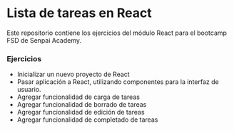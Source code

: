 # Lista de tareas en React

Este repositorio contiene los ejercicios del módulo React para el bootcamp FSD de Senpai Academy.

### Ejercicios

- Inicializar un nuevo proyecto de React
- Pasar aplicación a React, utilizando componentes para la interfaz de usuario.
- Agregar funcionalidad de carga de tareas
- Agregar funcionalidad de borrado de tareas
- Agregar funcionalidad de edición de tareas
- Agregar funcionalidad de completado de tareas

